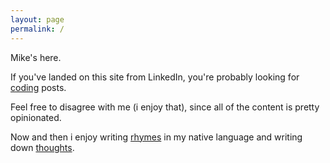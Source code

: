```yaml
---
layout: page
permalink: /
---
```


Mike's here.

If you've landed on this site from LinkedIn, you're probably looking for [coding](https://costajob.github.io/coding/) posts.

Feel free to disagree with me (i enjoy that), since all of the content is pretty opinionated.

Now and then i enjoy writing [rhymes](https://costajob.github.io/rhymes/) in my native language and writing down [thoughts](https://costajob.github.io/thoughts).

